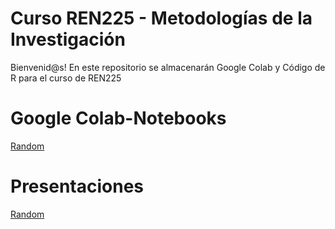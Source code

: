 # Curso REN225 - Metodologías de la Investigación
Bienvenid@s! 
En este repositorio se almacenarán Google Colab y Código de R para el curso de REN225

# Google Colab-Notebooks
[Random](https://github.com/Saryace/material-REN2525/blob/main/random_REN225.ipynb)

# Presentaciones
[Random]()
